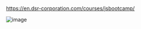 https://en.dsr-corporation.com/courses/jsbootcamp/

![image](https://user-images.githubusercontent.com/66916141/221073164-bea51183-f3b8-4a7b-a567-803cde0e1611.png)
